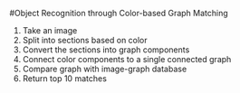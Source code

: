 #Object Recognition through Color-based Graph Matching

1.	Take an image
2.	Split into sections based on color
3.	Convert the sections into graph components
4.	Connect color components to a single connected graph
5.	Compare graph with image-graph database
6.	Return top 10 matches
